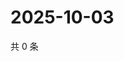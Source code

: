 # 2025-10-03

共 0 条

<!-- BEGIN ZHIHUQUESTIONS -->
<!-- 最后更新时间 Fri Oct 03 2025 01:13:54 GMT+0800 (China Standard Time) -->

<!-- END ZHIHUQUESTIONS -->
